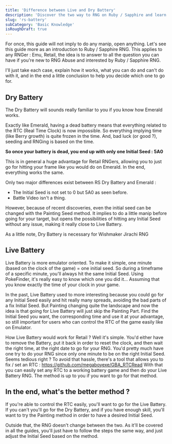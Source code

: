 ```yaml
---
title: 'Difference between Live and Dry Battery'
description: 'Discover the two way to RNG on Ruby / Sapphire and learn their differences'
slug: 'rs-battery'
subCategory: 'Basic Knowledge'
isRoughDraft: true
---
```


For once, this guide will not imply to do any manip, open anything. Let's see this guide more as an introduction to Ruby / Sapphire RNG. This applies to any RNGer : Emu, Retail, the idea is to answer to all the question you can have if you're new to RNG Abuse and interested by Ruby / Sapphire RNG.

I'll just take each case, explain how it works, what you can do and can't do with it, and in the end a little conclusion to help you decide which one to go for.

## Dry Battery

The Dry Battery will sounds really familiar to you if you know how Emerald works.

Exactly like Emerald, having a dead battery means that everything related to the RTC (Real Time Clock) is now impossible. So everything implying time (like Berry growth) is quite frozen in the time. And, bad luck (or good ?), seeding and RNGing is based on the time.

**So once your battery is dead, you end up with only one Initial Seed : 5A0**

This is in general a huge advantage for Retail RNGers, allowing you to just go for hitting your frame like you would do on Emerald. In the end, everything works the same. 

Only two major differences exist between RS Dry Battery and Emerald :
- The Initial Seed is not set to 0 but 5A0 as seen before.
- Battle Video isn't a thing.

However, because of recent discoveries, even the initial seed can be changed with the Painting Seed method. It implies to do a little manip before going for your target, but opens the possibilities of hitting any Initial Seed without any issue, making it really close to Live Battery.

As a little note, Dry Battery is necessary for Wishmaker Jirachi RNG

## Live Battery 

Live Battery is more emulator oriented. To make it simple, one minute (based on the clock of the game) = one initial seed. So during a timeframe of a specific minute, you'll always hit the same Initial Seed. Using PokeFinder, it's really easy to know which one you did it... Assuming that you know exactly the time of your clock in your game.

In the past, Live Battery used to more interesting because you could go for any Initial Seed easily and hit really many spreads, avoiding the bad parts of a fix Initial Seed. But Painting changing quite the landscape and now the idea is that going for Live Battery will just skip the Painting Part. Find the Initial Seed you want, the corresponding time and use it at your advantage, so still important for users who can control the RTC of the game easily like on Emulator.

How Live Battery would work for Retail ? Well it's simple. You'd either have to remove the Battery, put it back in order to reset the clock, and then wait the right time, at the right date to go for your RNG. You'd pretty much have one try to do your RNG since only one minute to be on the right Initial Seed. Seems tedious right ? To avoid that hassle, there's a tool that allows you to fix / set an RTC : https://github.com/megaboyexe/GBA_RTCRead With that you can easily set any RTC to a working battery game and then do your Live Battery RNG. The method is up to you if you want to go for that method.

## In the end, what's the better method ?

If you're able to control the RTC easily, you'll want to go for the Live Battery. If you can't you'll go for the Dry Battery, and if you have enough skill, you'll want to try the Painting method in order to have a desired Initial Seed.

Outside that, the RNG doesn't change between the two. As it'll be covered in all the guides, you'll just have to follow the steps the same way, and just adjust the Initial Seed based on the method. 
